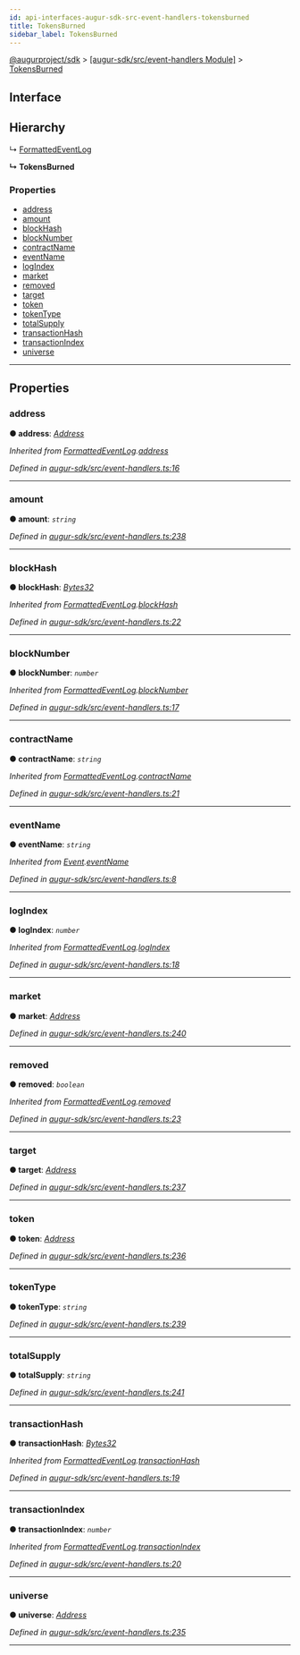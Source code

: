 ```yaml
---
id: api-interfaces-augur-sdk-src-event-handlers-tokensburned
title: TokensBurned
sidebar_label: TokensBurned
---
```


[@augurproject/sdk](api-readme.md) > [[augur-sdk/src/event-handlers Module]](api-modules-augur-sdk-src-event-handlers-module.md) > [TokensBurned](api-interfaces-augur-sdk-src-event-handlers-tokensburned.md)

## Interface

## Hierarchy

↳  [FormattedEventLog](api-interfaces-augur-sdk-src-event-handlers-formattedeventlog.md)

**↳ TokensBurned**

### Properties

* [address](api-interfaces-augur-sdk-src-event-handlers-tokensburned.md#address)
* [amount](api-interfaces-augur-sdk-src-event-handlers-tokensburned.md#amount)
* [blockHash](api-interfaces-augur-sdk-src-event-handlers-tokensburned.md#blockhash)
* [blockNumber](api-interfaces-augur-sdk-src-event-handlers-tokensburned.md#blocknumber)
* [contractName](api-interfaces-augur-sdk-src-event-handlers-tokensburned.md#contractname)
* [eventName](api-interfaces-augur-sdk-src-event-handlers-tokensburned.md#eventname)
* [logIndex](api-interfaces-augur-sdk-src-event-handlers-tokensburned.md#logindex)
* [market](api-interfaces-augur-sdk-src-event-handlers-tokensburned.md#market)
* [removed](api-interfaces-augur-sdk-src-event-handlers-tokensburned.md#removed)
* [target](api-interfaces-augur-sdk-src-event-handlers-tokensburned.md#target)
* [token](api-interfaces-augur-sdk-src-event-handlers-tokensburned.md#token)
* [tokenType](api-interfaces-augur-sdk-src-event-handlers-tokensburned.md#tokentype)
* [totalSupply](api-interfaces-augur-sdk-src-event-handlers-tokensburned.md#totalsupply)
* [transactionHash](api-interfaces-augur-sdk-src-event-handlers-tokensburned.md#transactionhash)
* [transactionIndex](api-interfaces-augur-sdk-src-event-handlers-tokensburned.md#transactionindex)
* [universe](api-interfaces-augur-sdk-src-event-handlers-tokensburned.md#universe)

---

## Properties

<a id="address"></a>

###  address

**● address**: *[Address](api-modules-augur-sdk-src-event-handlers-module.md#address)*

*Inherited from [FormattedEventLog](api-interfaces-augur-sdk-src-event-handlers-formattedeventlog.md).[address](api-interfaces-augur-sdk-src-event-handlers-formattedeventlog.md#address)*

*Defined in [augur-sdk/src/event-handlers.ts:16](https://github.com/AugurProject/augur/blob/304ca83772/packages/augur-sdk/src/event-handlers.ts#L16)*

___
<a id="amount"></a>

###  amount

**● amount**: *`string`*

*Defined in [augur-sdk/src/event-handlers.ts:238](https://github.com/AugurProject/augur/blob/304ca83772/packages/augur-sdk/src/event-handlers.ts#L238)*

___
<a id="blockhash"></a>

###  blockHash

**● blockHash**: *[Bytes32](api-modules-augur-sdk-src-event-handlers-module.md#bytes32)*

*Inherited from [FormattedEventLog](api-interfaces-augur-sdk-src-event-handlers-formattedeventlog.md).[blockHash](api-interfaces-augur-sdk-src-event-handlers-formattedeventlog.md#blockhash)*

*Defined in [augur-sdk/src/event-handlers.ts:22](https://github.com/AugurProject/augur/blob/304ca83772/packages/augur-sdk/src/event-handlers.ts#L22)*

___
<a id="blocknumber"></a>

###  blockNumber

**● blockNumber**: *`number`*

*Inherited from [FormattedEventLog](api-interfaces-augur-sdk-src-event-handlers-formattedeventlog.md).[blockNumber](api-interfaces-augur-sdk-src-event-handlers-formattedeventlog.md#blocknumber)*

*Defined in [augur-sdk/src/event-handlers.ts:17](https://github.com/AugurProject/augur/blob/304ca83772/packages/augur-sdk/src/event-handlers.ts#L17)*

___
<a id="contractname"></a>

###  contractName

**● contractName**: *`string`*

*Inherited from [FormattedEventLog](api-interfaces-augur-sdk-src-event-handlers-formattedeventlog.md).[contractName](api-interfaces-augur-sdk-src-event-handlers-formattedeventlog.md#contractname)*

*Defined in [augur-sdk/src/event-handlers.ts:21](https://github.com/AugurProject/augur/blob/304ca83772/packages/augur-sdk/src/event-handlers.ts#L21)*

___
<a id="eventname"></a>

###  eventName

**● eventName**: *`string`*

*Inherited from [Event](api-interfaces-augur-sdk-src-event-handlers-event.md).[eventName](api-interfaces-augur-sdk-src-event-handlers-event.md#eventname)*

*Defined in [augur-sdk/src/event-handlers.ts:8](https://github.com/AugurProject/augur/blob/304ca83772/packages/augur-sdk/src/event-handlers.ts#L8)*

___
<a id="logindex"></a>

###  logIndex

**● logIndex**: *`number`*

*Inherited from [FormattedEventLog](api-interfaces-augur-sdk-src-event-handlers-formattedeventlog.md).[logIndex](api-interfaces-augur-sdk-src-event-handlers-formattedeventlog.md#logindex)*

*Defined in [augur-sdk/src/event-handlers.ts:18](https://github.com/AugurProject/augur/blob/304ca83772/packages/augur-sdk/src/event-handlers.ts#L18)*

___
<a id="market"></a>

###  market

**● market**: *[Address](api-modules-augur-sdk-src-event-handlers-module.md#address)*

*Defined in [augur-sdk/src/event-handlers.ts:240](https://github.com/AugurProject/augur/blob/304ca83772/packages/augur-sdk/src/event-handlers.ts#L240)*

___
<a id="removed"></a>

###  removed

**● removed**: *`boolean`*

*Inherited from [FormattedEventLog](api-interfaces-augur-sdk-src-event-handlers-formattedeventlog.md).[removed](api-interfaces-augur-sdk-src-event-handlers-formattedeventlog.md#removed)*

*Defined in [augur-sdk/src/event-handlers.ts:23](https://github.com/AugurProject/augur/blob/304ca83772/packages/augur-sdk/src/event-handlers.ts#L23)*

___
<a id="target"></a>

###  target

**● target**: *[Address](api-modules-augur-sdk-src-event-handlers-module.md#address)*

*Defined in [augur-sdk/src/event-handlers.ts:237](https://github.com/AugurProject/augur/blob/304ca83772/packages/augur-sdk/src/event-handlers.ts#L237)*

___
<a id="token"></a>

###  token

**● token**: *[Address](api-modules-augur-sdk-src-event-handlers-module.md#address)*

*Defined in [augur-sdk/src/event-handlers.ts:236](https://github.com/AugurProject/augur/blob/304ca83772/packages/augur-sdk/src/event-handlers.ts#L236)*

___
<a id="tokentype"></a>

###  tokenType

**● tokenType**: *`string`*

*Defined in [augur-sdk/src/event-handlers.ts:239](https://github.com/AugurProject/augur/blob/304ca83772/packages/augur-sdk/src/event-handlers.ts#L239)*

___
<a id="totalsupply"></a>

###  totalSupply

**● totalSupply**: *`string`*

*Defined in [augur-sdk/src/event-handlers.ts:241](https://github.com/AugurProject/augur/blob/304ca83772/packages/augur-sdk/src/event-handlers.ts#L241)*

___
<a id="transactionhash"></a>

###  transactionHash

**● transactionHash**: *[Bytes32](api-modules-augur-sdk-src-event-handlers-module.md#bytes32)*

*Inherited from [FormattedEventLog](api-interfaces-augur-sdk-src-event-handlers-formattedeventlog.md).[transactionHash](api-interfaces-augur-sdk-src-event-handlers-formattedeventlog.md#transactionhash)*

*Defined in [augur-sdk/src/event-handlers.ts:19](https://github.com/AugurProject/augur/blob/304ca83772/packages/augur-sdk/src/event-handlers.ts#L19)*

___
<a id="transactionindex"></a>

###  transactionIndex

**● transactionIndex**: *`number`*

*Inherited from [FormattedEventLog](api-interfaces-augur-sdk-src-event-handlers-formattedeventlog.md).[transactionIndex](api-interfaces-augur-sdk-src-event-handlers-formattedeventlog.md#transactionindex)*

*Defined in [augur-sdk/src/event-handlers.ts:20](https://github.com/AugurProject/augur/blob/304ca83772/packages/augur-sdk/src/event-handlers.ts#L20)*

___
<a id="universe"></a>

###  universe

**● universe**: *[Address](api-modules-augur-sdk-src-event-handlers-module.md#address)*

*Defined in [augur-sdk/src/event-handlers.ts:235](https://github.com/AugurProject/augur/blob/304ca83772/packages/augur-sdk/src/event-handlers.ts#L235)*

___

